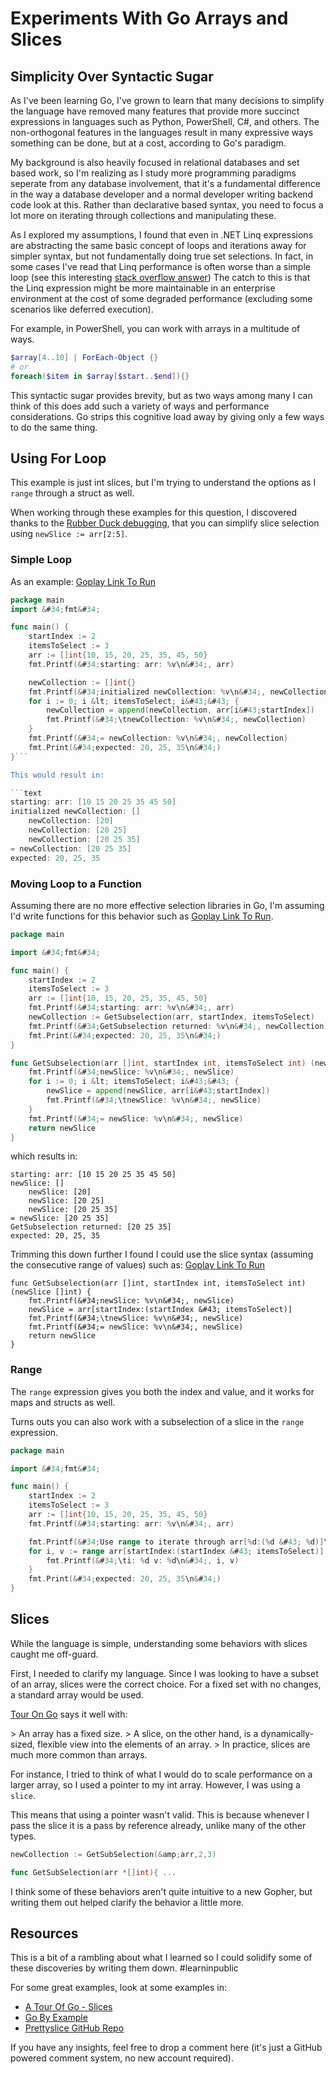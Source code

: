 # Experiments With Go Arrays and Slices


## Simplicity Over Syntactic Sugar

As I&#39;ve been learning Go, I&#39;ve grown to learn that many decisions to simplify the language have removed many features that provide more succinct expressions in languages such as Python, PowerShell, C#, and others.
The non-orthogonal features in the languages result in many expressive ways something can be done, but at a cost, according to Go&#39;s paradigm.

My background is also heavily focused in relational databases and set based work, so I&#39;m realizing as I study more programming paradigms seperate from any database involvement, that it&#39;s a fundamental difference in the way a database developer and a normal developer writing backend code look at this.
Rather than declarative based syntax, you need to focus a lot more on iterating through collections and manipulating these.

As I explored my assumptions, I found that even in .NET Linq expressions are abstracting the same basic concept of loops and iterations away for simpler syntax, but not fundamentally doing true set selections.
In fact, in some cases I&#39;ve read that Linq performance is often worse than a simple loop (see this interesting [stack overflow answer](https://stackoverflow.com/q/3156059/68698))
The catch to this is that the Linq expression might be more maintainable in an enterprise environment at the cost of some degraded performance (excluding some scenarios like deferred execution).

For example, in PowerShell, you can work with arrays in a multitude of ways.

```powershell
$array[4..10] | ForEach-Object {}
# or
foreach($item in $array[$start..$end]){}
```

This syntactic sugar provides brevity, but as two ways among many I can think of this does add such a variety of ways and performance considerations.
Go strips this cognitive load away by giving only a few ways to do the same thing.

## Using For Loop

This example is just int slices, but I&#39;m trying to understand the options as I `range` through a struct as well.

When working through these examples for this question, I discovered thanks to the [Rubber Duck debugging](https://rubberduckdebugging.com), that you can simplify slice selection using `newSlice := arr[2:5]`.

### Simple Loop

As an example: [Goplay Link To Run](https://goplay.tools/snippet/w6mGwJyz2C2)

```go
package main
import &#34;fmt&#34;

func main() {
	startIndex := 2
	itemsToSelect := 3
	arr := []int{10, 15, 20, 25, 35, 45, 50}
	fmt.Printf(&#34;starting: arr: %v\n&#34;, arr)

	newCollection := []int{}
	fmt.Printf(&#34;initialized newCollection: %v\n&#34;, newCollection)
	for i := 0; i &lt; itemsToSelect; i&#43;&#43; {
		newCollection = append(newCollection, arr[i&#43;startIndex])
		fmt.Printf(&#34;\tnewCollection: %v\n&#34;, newCollection)
	}
	fmt.Printf(&#34;= newCollection: %v\n&#34;, newCollection)
	fmt.Print(&#34;expected: 20, 25, 35\n&#34;)
}```

This would result in:

```text
starting: arr: [10 15 20 25 35 45 50]
initialized newCollection: []
	newCollection: [20]
	newCollection: [20 25]
	newCollection: [20 25 35]
= newCollection: [20 25 35]
expected: 20, 25, 35
```

### Moving Loop to a Function

Assuming there are no more effective selection libraries in Go, I&#39;m assuming I&#39;d write functions for this behavior such as [Goplay Link To Run](https://goplay.tools/snippet/BzQkSif0Vs_s).

```go
package main

import &#34;fmt&#34;

func main() {
	startIndex := 2
	itemsToSelect := 3
	arr := []int{10, 15, 20, 25, 35, 45, 50}
	fmt.Printf(&#34;starting: arr: %v\n&#34;, arr)
	newCollection := GetSubselection(arr, startIndex, itemsToSelect)
	fmt.Printf(&#34;GetSubselection returned: %v\n&#34;, newCollection)
	fmt.Print(&#34;expected: 20, 25, 35\n&#34;)
}

func GetSubselection(arr []int, startIndex int, itemsToSelect int) (newSlice []int) {
	fmt.Printf(&#34;newSlice: %v\n&#34;, newSlice)
	for i := 0; i &lt; itemsToSelect; i&#43;&#43; {
		newSlice = append(newSlice, arr[i&#43;startIndex])
		fmt.Printf(&#34;\tnewSlice: %v\n&#34;, newSlice)
	}
	fmt.Printf(&#34;= newSlice: %v\n&#34;, newSlice)
	return newSlice
}
```

which results in:

```text
starting: arr: [10 15 20 25 35 45 50]
newSlice: []
	newSlice: [20]
	newSlice: [20 25]
	newSlice: [20 25 35]
= newSlice: [20 25 35]
GetSubselection returned: [20 25 35]
expected: 20, 25, 35
```

Trimming this down further I found I could use the slice syntax (assuming the consecutive range of values) such as:
[Goplay Link To Run](https://goplay.tools/snippet/y2GJXcO3uLZ)

```
func GetSubselection(arr []int, startIndex int, itemsToSelect int) (newSlice []int) {
	fmt.Printf(&#34;newSlice: %v\n&#34;, newSlice)
	newSlice = arr[startIndex:(startIndex &#43; itemsToSelect)]
	fmt.Printf(&#34;\tnewSlice: %v\n&#34;, newSlice)
	fmt.Printf(&#34;= newSlice: %v\n&#34;, newSlice)
	return newSlice
}
```

### Range

The `range` expression gives you both the index and value, and it works for maps and structs as well.

Turns outs you can also work with a subselection of a slice in the `range` expression.

```go
package main

import &#34;fmt&#34;

func main() {
	startIndex := 2
	itemsToSelect := 3
	arr := []int{10, 15, 20, 25, 35, 45, 50}
	fmt.Printf(&#34;starting: arr: %v\n&#34;, arr)

	fmt.Printf(&#34;Use range to iterate through arr[%d:(%d &#43; %d)]\n&#34;, startIndex, startIndex, itemsToSelect)
	for i, v := range arr[startIndex:(startIndex &#43; itemsToSelect)] {
		fmt.Printf(&#34;\ti: %d v: %d\n&#34;, i, v)
	}
	fmt.Print(&#34;expected: 20, 25, 35\n&#34;)
}
```

## Slices

While the language is simple, understanding some behaviors with slices caught me off-guard.

First, I needed to clarify my language.
Since I was looking to have a subset of an array, slices were the correct choice.
For a fixed set with no changes, a standard array would be used.

[Tour On Go](https://tour.golang.org/moretypes/7) says it well with:

&gt; An array has a fixed size.
&gt; A slice, on the other hand, is a dynamically-sized, flexible view into the elements of an array.
&gt; In practice, slices are much more common than arrays.

For instance, I tried to think of what I would do to scale performance on a larger array, so I used a pointer to my int array.
However, I was using a `slice`.

This means that using a pointer wasn&#39;t valid.
This is because whenever I pass the slice it is a pass by reference already, unlike many of the other types.

```go
newCollection := GetSubSelection(&amp;arr,2,3)

func GetSubSelection(arr *[]int){ ...
```

I think some of these behaviors aren&#39;t quite intuitive to a new Gopher, but writing them out helped clarify the behavior a little more.

## Resources

This is a bit of a rambling about what I learned so I could solidify some of these discoveries by writing them down. #learninpublic

For some great examples, look at some examples in:

- [A Tour Of Go - Slices](https://tour.golang.org/moretypes/7)
- [Go By Example](https://gobyexample.com/slices)
- [Prettyslice GitHub Repo](https://github.com/inancgumus/prettyslice)

If you have any insights, feel free to drop a comment here (it&#39;s just a GitHub powered comment system, no new account required).

